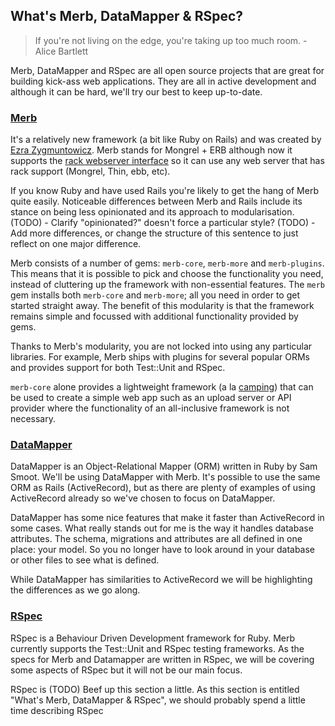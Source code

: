 ## What's Merb, DataMapper & RSpec?

> If you're not living on the edge, you're taking up too much room. - Alice Bartlett

Merb, DataMapper and RSpec are all open source projects that are great for building kick-ass web applications. They are all in active development and although it can be hard, we'll try our best to keep up-to-date.

### [Merb](http://merbivore.com/)

It's a relatively new framework (a bit like Ruby on Rails) and was created by [Ezra Zygmuntowicz](http://brainspl.at/).  Merb stands for Mongrel + ERB although now it supports the [rack webserver interface](http://rack.rubyforge.org/) so it can use any web server that has rack support (Mongrel, Thin, ebb, etc).

If you know Ruby and have used Rails you're likely to get the hang of Merb quite easily. Noticeable differences between Merb and Rails include its stance on being less opinionated and its approach to modularisation.
(TODO) - Clarify "opinionated?" doesn't force a particular style?
(TODO) - Add more differences, or change the structure of this sentence to just reflect on one major difference.

Merb consists of a number of gems: `merb-core`, `merb-more` and `merb-plugins`. This means that it is possible to pick and choose the functionality you need, instead of cluttering up the framework with non-essential features. The `merb` gem installs both `merb-core` and `merb-more`; all you need in order to get started straight away. The benefit of this modularity is that the framework remains simple and focussed with additional functionality provided by gems.

Thanks to Merb's modularity, you are not locked into using any particular libraries. For example, Merb ships with plugins for several popular ORMs and provides support for both Test::Unit and RSpec.

`merb-core` alone provides a lightweight framework (a la [camping](http://code.whytheluckystiff.net/camping/)) that can be used to create a simple web app such as an upload server or API provider where the functionality of an all-inclusive framework is not necessary.

### [DataMapper](http://datamapper.org/)

DataMapper is an Object-Relational Mapper (ORM) written in Ruby by Sam Smoot. We'll be using DataMapper with Merb. It's possible to use the same ORM as Rails (ActiveRecord), but as there are plenty of examples of using ActiveRecord already so we've chosen to focus on DataMapper.

DataMapper has some nice features that make it faster than ActiveRecord in some cases. What really stands out for me is the way it handles database attributes. The schema, migrations and attributes are all defined in one place: your model. So you no longer have to look around in your database or other files to see what is defined.

While DataMapper has similarities to ActiveRecord we will be highlighting the differences as we go along.

### [RSpec](http://rspec.info/)

RSpec is a Behaviour Driven Development framework for Ruby. 
Merb currently supports the Test::Unit and RSpec testing frameworks. As the specs for Merb and Datamapper are written in RSpec, we will be covering some aspects of RSpec but it will not be our main focus.

RSpec is 
(TODO) Beef up this section a little. As this section is entitled "What's Merb, DataMapper & RSpec", we should probably spend a little time describing RSpec